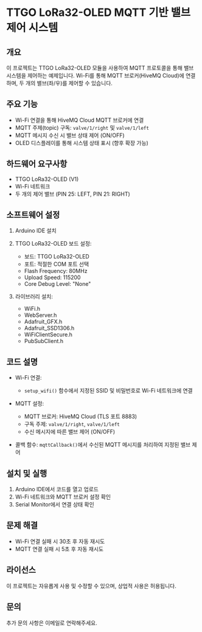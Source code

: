 # TTGO LoRa32-OLED MQTT 기반 밸브 제어 시스템

## 개요

이 프로젝트는 TTGO LoRa32-OLED 모듈을 사용하여 MQTT 프로토콜을 통해 밸브 시스템을 제어하는 예제입니다. Wi-Fi를 통해 MQTT 브로커(HiveMQ Cloud)에 연결하며, 두 개의 밸브(좌/우)를 제어할 수 있습니다.

## 주요 기능

* Wi-Fi 연결을 통해 HiveMQ Cloud MQTT 브로커에 연결
* MQTT 주제(topic) 구독: `valve/1/right` 및 `valve/1/left`
* MQTT 메시지 수신 시 밸브 상태 제어 (ON/OFF)
* OLED 디스플레이를 통해 시스템 상태 표시 (향후 확장 가능)

## 하드웨어 요구사항

* TTGO LoRa32-OLED (V1)
* Wi-Fi 네트워크
* 두 개의 제어 밸브 (PIN 25: LEFT, PIN 21: RIGHT)

## 소프트웨어 설정

1. Arduino IDE 설치

2. TTGO LoRa32-OLED 보드 설정:

   * 보드: TTGO LoRa32-OLED
   * 포트: 적절한 COM 포트 선택
   * Flash Frequency: 80MHz
   * Upload Speed: 115200
   * Core Debug Level: "None"

3. 라이브러리 설치:

   * WiFi.h
   * WebServer.h
   * Adafruit\_GFX.h
   * Adafruit\_SSD1306.h
   * WiFiClientSecure.h
   * PubSubClient.h

## 코드 설명

* Wi-Fi 연결:

  * `setup_wifi()` 함수에서 지정된 SSID 및 비밀번호로 Wi-Fi 네트워크에 연결
* MQTT 설정:

  * MQTT 브로커: HiveMQ Cloud (TLS 포트 8883)
  * 구독 주제: `valve/1/right`, `valve/1/left`
  * 수신 메시지에 따른 밸브 제어 (ON/OFF)
* 콜백 함수: `mqttCallback()`에서 수신된 MQTT 메시지를 처리하여 지정된 밸브 제어

## 설치 및 실행

1. Arduino IDE에서 코드를 열고 업로드
2. Wi-Fi 네트워크와 MQTT 브로커 설정 확인
3. Serial Monitor에서 연결 상태 확인

## 문제 해결

* Wi-Fi 연결 실패 시 30초 후 자동 재시도
* MQTT 연결 실패 시 5초 후 자동 재시도

## 라이선스

이 프로젝트는 자유롭게 사용 및 수정할 수 있으며, 상업적 사용은 허용됩니다.

## 문의

추가 문의 사항은 이메일로 연락해주세요.
